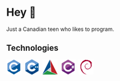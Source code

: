 # Hey 👋
Just a Canadian teen who likes to program.
## Technologies
<div>
    <img src=https://github.com/devicons/devicon/blob/master/icons/c/c-original.svg title="C" alt="C" width="40" height="40"/>&nbsp;
    <img src=https://github.com/devicons/devicon/blob/master/icons/cplusplus/cplusplus-original.svg title="C++" alt="C++" width="40" height="40"/>&nbsp;
    <img src=https://github.com/devicons/devicon/blob/master/icons/cmake/cmake-original.svg title="Cmake" alt="Cmake" width="40" height="40"/>&nbsp;
    <img src=https://github.com/devicons/devicon/blob/master/icons/csharp/csharp-original.svg title="C#" alt="C#" width="40" height="40"/>&nbsp;
    <img src=https://github.com/devicons/devicon/blob/master/icons/debian/debian-original.svg title="Debian" alt="Debian" width="40" height="40"/>&nbsp;

</div>
<!--
**Zylve/Zylve** is a ✨ _special_ ✨ repository because its `README.md` (this file) appears on your GitHub profile.

Here are some ideas to get you started:

- 🔭 I’m currently working on ...
- 🌱 I’m currently learning ...
- 👯 I’m looking to collaborate on ...
- 🤔 I’m looking for help with ...
- 💬 Ask me about ...
- 📫 How to reach me: ...
- 😄 Pronouns: ...
- ⚡ Fun fact: ...
-->
